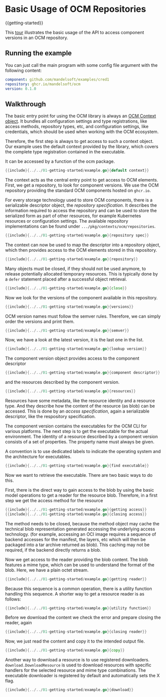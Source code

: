 # Basic Usage of OCM Repositories
{{getting-started}}

This [tour](example.go) illustrates the basic usage of the API to
access component versions in an OCM repository.

## Running the example

You can just call the main program with some config file argument
with the following content:

```yaml
component: github.com/mandelsoft/examples/cred1
repository: ghcr.io/mandelsoft/ocm
version: 0.1.0
```

## Walkthrough

The basic entry point for using the OCM library is always
an [OCM Context object](../../contexts.md). It bundles all
configuration settings and type registrations, like
access methods, repository types, etc, and
configuration settings, like credentials,
which should be used when working with the OCM
ecosystem.

Therefore, the first step is always to get access to such
a context object. Our example uses the default context
provided by the library, which covers the complete
type registration contained in the executable.

It can be accessed by a function of the ocm package.

```go
{{include}{../../01-getting-started/example.go}{default context}}
```

The context acts as the central entry
point to get access to OCM elements.
First, we get a repository, to look for
component versions. We use the OCM
repository providing the standard OCM
components hosted on `ghcr.io`.

For every storage technology used to store
OCM components, there is a serializable
descriptor object, the *repository specification*.
It describes the information required to access
the repository and can be used to store the serialized
form as part of other resources, for example
Kubernetes resources or configuration settings.
The available repository implementations can be found
under `.../pkg/contexts/ocm/repositories`.

```go
{{include}{../../01-getting-started/example.go}{repository spec}}
```

The context can now be used to map the descriptor
into a repository object, which then provides access
to the OCM elements stored in this repository.

```go
{{include}{../../01-getting-started/example.go}{repository}}
```

Many objects must be closed, if they should not be used
anymore, to release potentially allocated temporary resources.
This is typically done by a `defer` statement placed after a
successful object retrieval.

```go
{{include}{../../01-getting-started/example.go}{close}}
```

Now we look for the versions of the component
available in this repository.

```go
{{include}{../../01-getting-started/example.go}{versions}}
```

OCM version names must follow the semver rules.
Therefore, we can simply order the versions and print them.

```go
{{include}{../../01-getting-started/example.go}{semver}}
```

Now, we have a look at the latest version, it is
the last one in the list.

```go
{{include}{../../01-getting-started/example.go}{lookup version}}
```

The component version object provides access
to the component descriptor

```go
{{include}{../../01-getting-started/example.go}{component descriptor}}
```

and the resources described by the component version.

```go
{{include}{../../01-getting-started/example.go}{resources}}
```

Resources have some metadata, like the resource identity and a resource type.
And they describe how the content of the resource (as blob) can be accessed.
This is done by an *access specification*, again a serializable descriptor,
like the respository specification.

The component version contains the executables for the OCM CLI
for various platforms. The next step is to
get the executable for the actual environment.
The identity of a resource described by a component version
consists of a set of properties. The property name must
always be given.

A convention is to use dedicated labels to indicate the operating system
and the architecture for executables.

```go
{{include}{../../01-getting-started/example.go}{find executable}}
```

Now we want to retrieve the executable. There are two basic ways
to do this.

First, there is the direct way to gain access to the blob by using
the basic model operations to get a reader for the resource blob.
Therefore, in a first step we get the access method for the resource

```go
{{include}{../../01-getting-started/example.go}{getting access}}
{{include}{../../01-getting-started/example.go}{closing access}}
```

The method needs to be closed, because the method
object may cache the technical blob representation
generated accessing the underlying access technology.
(for example, accessing an OCI image requires a sequence of
backend accesses for the manifest, the layers, etc which will
then be packaged into a tar archive returned as blob).
This caching may not be required, if the backend directly
returns a blob.

Now we get access to the reader providing the blob content.
The blob features a mime type, which can be used to understand
the format of the blob. Here, we have a plain octet stream.

```go
{{include}{../../01-getting-started/example.go}{getting reader}}
```

Because this sequence is a common operation, there is a
utility function handling this sequence. A shorter way to get
a resource reader is as follows:

```go
{{include}{../../01-getting-started/example.go}{utility function}}
```

Before we download the content we check the error and prepare
closing the reader, again

```go
{{include}{../../01-getting-started/example.go}{closing reader}}
```

Now, we just read the content and copy it to the intended 
output file.

```go
{{include}{../../01-getting-started/example.go}{copy}}
```

Another way to download a resource is to use registered downloaders.
`download.DownloadResource` is used to download resources with specific handlers for the
selected resource and mime type combinations.
The executable downloader is registered by default and automatically
sets the X flag.

```go
{{include}{../../01-getting-started/example.go}{download}}
```
